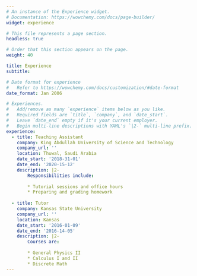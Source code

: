 ```yaml
---
# An instance of the Experience widget.
# Documentation: https://wowchemy.com/docs/page-builder/
widget: experience

# This file represents a page section.
headless: true

# Order that this section appears on the page.
weight: 40

title: Experience
subtitle:

# Date format for experience
#   Refer to https://wowchemy.com/docs/customization/#date-format
date_format: Jan 2006

# Experiences.
#   Add/remove as many `experience` items below as you like.
#   Required fields are `title`, `company`, and `date_start`.
#   Leave `date_end` empty if it's your current employer.
#   Begin multi-line descriptions with YAML's `|2-` multi-line prefix.
experience:
  - title: Teaching Assistant
    company: King Abdullah University of Science and Technology
    company_url: ''
    location: Thuwal, Saudi Arabia
    date_start: '2018-31-01'
    date_end: '2020-15-12'
    description: |2-
        Responsibilities include:
        
        * Tutorial sessions and office hours
        * Preparing and grading homework
        
  - title: Tutor
    company: Kansas State University
    company_url: ''
    location: Kansas
    date_start: '2016-01-09'
    date_end: '2016-14-05'
    description: |2-
        Courses are:
        
        * General Physics II
        * Calculus I and II
        * Discrete Math
---
```

